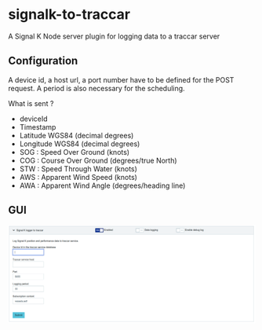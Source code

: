 # signalk-to-traccar

A Signal K Node server plugin for logging data to a traccar server

## Configuration

A device id, a host url, a port number have to be defined for the POST request. A period is also necessary for the scheduling.

What is sent ?
- deviceId
- Timestamp
- Latitude WGS84 (decimal degrees)
- Longitude WGS84 (decimal degrees)
- SOG : Speed Over Ground (knots)
- COG : Course Over Ground (degrees/true North)
- STW : Speed Through Water (knots)
- AWS : Apparent Wind Speed (knots)
- AWA : Apparent Wind Angle (degrees/heading line)

## GUI
![](/images/signalk-to-traccar_config.png)
